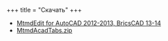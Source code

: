 +++
title = "Скачать"
+++

* [MtmdEdit for AutoCAD 2012-2013, BricsCAD 13-14](/files/arx/mtmdedit.zip)
* [MtmdAcadTabs.zip](/files/arx/MtmdAcadTabs.zip)


